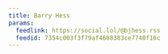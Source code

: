 ```yaml
---
title: Barry Hess
params:
  feedlink: https://social.lol/@bjhess.rss
  feedid: 7354c003f3f79af4608383ce7740f16c
---
```

